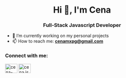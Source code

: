<h1 align="center">Hi 👋, I'm Cena</h1>
<h3 align="center">Full-Stack Javascript Developer</h3>

- 🎯 I’m currently working on my personal projects
- 📫 How to reach me: **cenamxpg@gmail.com**

<h3 align="left">Connect with me:</h3>
<p align="left">
  <a href="https://linkedin.com/in/cena-max" target="blank"><img align="center" src="https://raw.githubusercontent.com/rahuldkjain/github-profile-readme-generator/master/src/images/icons/Social/linked-in-alt.svg" alt="cena-max" height="30" width="40" /></a>
<a href="https://instagram.com/coding.mastery" target="blank"><img align="center" src="https://raw.githubusercontent.com/rahuldkjain/github-profile-readme-generator/master/src/images/icons/Social/instagram.svg" alt="cena.jsdev" height="30" width="40" /></a>
</p>

